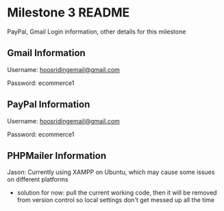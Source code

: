 # Milestone 3 README
PayPal, Gmail Login information, other details for this milestone

## Gmail Information
Username: hoosridingemail@gmail.com 

Password: ecommerce1

## PayPal Information
Username: hoosridingemail@gmail.com

Password: ecommerce1

## PHPMailer Information
Jason: Currently using XAMPP on Ubuntu, which may cause some issues on different platforms
  - solution for now: pull the current working code, then it will be removed from version control so local settings don't get messed up all the time


